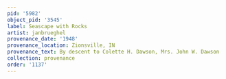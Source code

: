 ```yaml
---
pid: '5982'
object_pid: '3545'
label: Seascape with Rocks
artist: janbrueghel
provenance_date: '1948'
provenance_location: Zionsville, IN
provenance_text: By descent to Colette H. Dawson, Mrs. John W. Dawson
collection: provenance
order: '1137'
---
```

